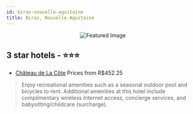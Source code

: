 ```yaml
---
id: biras-nouvelle-aquitaine
title: Biras, Nouvelle-Aquitaine
---
```


<center><img src="https://i.travelapi.com/hotels/2000000/1180000/1171200/1171190/e8b758cb_z.jpg" alt="Featured Image" /></center>


##  3 star hotels - ⭐️⭐️⭐️

-    [Château de La Côte](https://us.hurb.com/hotels/biras/chateau-de-la-cote-JNP-JP189757?cmp=18055) Prices from R$452.25
   > Enjoy recreational amenities such as a seasonal outdoor pool and bicycles to rent. Additional amenities at this hotel include complimentary wireless Internet access, concierge services, and babysitting/childcare (surcharge).
